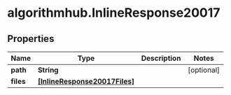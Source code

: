 # algorithmhub.InlineResponse20017

## Properties
Name | Type | Description | Notes
------------ | ------------- | ------------- | -------------
**path** | **String** |  | [optional] 
**files** | [**[InlineResponse20017Files]**](InlineResponse20017Files.md) |  | 


